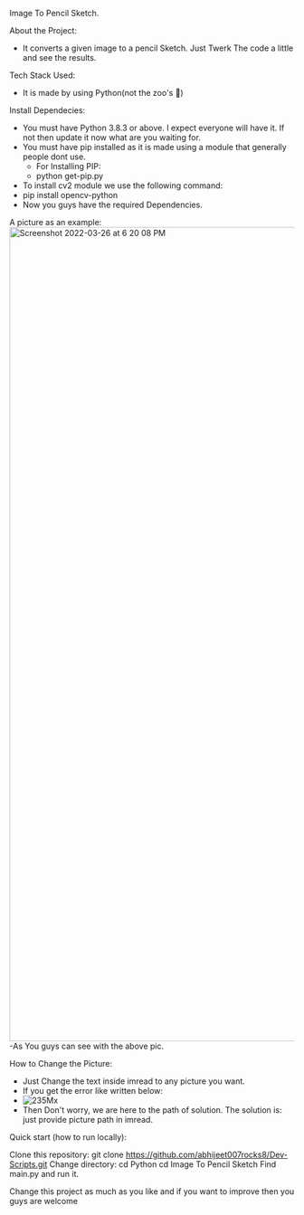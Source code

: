 Image To Pencil Sketch.

About the Project:
  - It converts a given image to a pencil Sketch. Just Twerk The code a little and see the results.

Tech Stack Used:
  - It is made by using Python(not the zoo's 🥲)

Install Dependecies:
  - You must have Python 3.8.3 or above. I expect everyone will have it. If not then update it now what are you waiting for.
  - You must have pip installed as it is made using a module that generally people dont use.
      - For Installing PIP:
       - python get-pip.py
  - To install cv2 module we use the following command:
   - pip install opencv-python
  - Now you guys have the required Dependencies.

A picture as an example:
<img width="1440" alt="Screenshot 2022-03-26 at 6 20 08 PM" src="https://user-images.githubusercontent.com/77090462/160240634-15ba5581-9986-4e29-828f-30e0a38d55ff.png">
  -As You guys can see with the above pic.

How to Change the Picture:
  - Just Change the text inside imread to any picture you want.
  - If you get the error like written below:
  - ![235Mx](https://user-images.githubusercontent.com/77090462/160240790-0d2213f5-814e-46a5-907b-7bc36943129f.png)
  - Then Don't worry, we are here to the path of solution. The solution is: just provide picture path in imread.

Quick start (how to run locally):

Clone this repository:
git clone https://github.com/abhijeet007rocks8/Dev-Scripts.git
Change directory:
cd Python
cd Image To Pencil Sketch
Find main.py and run it.

Change this project as much as you like and if you want to improve then you guys are welcome
